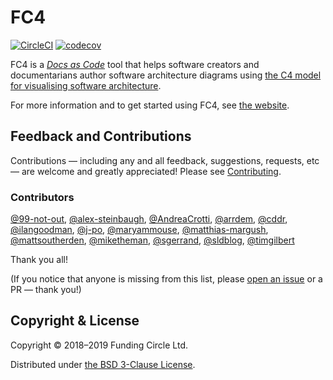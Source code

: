# FC4

[![CircleCI](https://circleci.com/gh/FundingCircle/fc4-framework.svg?style=svg)](https://circleci.com/gh/FundingCircle/fc4-framework)
[![codecov](https://codecov.io/gh/FundingCircle/fc4-framework/branch/master/graph/badge.svg)](https://codecov.io/gh/FundingCircle/fc4-framework)

FC4 is a [_Docs as Code_][docs-as-code] tool that helps software creators and documentarians author
software architecture diagrams using [the C4 model for visualising software architecture][c4-model].

For more information and to get started using FC4, see [the website][website].


## Feedback and Contributions

Contributions — including any and all feedback, suggestions, requests, etc — are welcome and greatly
appreciated! Please see [Contributing][contributing].

### Contributors

[@99-not-out](https://github.com/99-not-out),
[@alex-steinbaugh](https://github.com/alex-steinbaugh),
[@AndreaCrotti](https://github.com/AndreaCrotti),
[@arrdem](https://github.com/arrdem),
[@cddr](https://github.com/cddr),
[@ilangoodman](https://github.com/ilangoodman),
[@j-po](https://github.com/j-po),
[@maryammouse](https://github.com/maryammouse),
[@matthias-margush](https://github.com/matthias-margush),
[@mattsoutherden](https://github.com/mattsoutherden),
[@miketheman](https://github.com/miketheman),
[@sgerrand](https://github.com/sgerrand),
[@sldblog](https://github.com/sldblog),
[@timgilbert](https://github.com/timgilbert)

Thank you all!

(If you notice that anyone is missing from this list, please [open an issue][new-issue] or a PR —
thank you!)


## Copyright & License

Copyright © 2018–2019 Funding Circle Ltd.

Distributed under [the BSD 3-Clause License](LICENSE).


[c4-model]: https://c4model.com/
[contributing]: docs/contributing.md
[docs-as-code]: https://www.writethedocs.org/guide/docs-as-code/
[new-issue]: https://github.com/FundingCircle/fc4-framework/issues/new
[website]: https://fundingcircle.github.io/fc4-framework/
